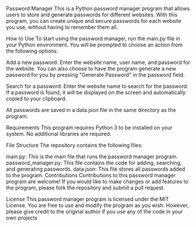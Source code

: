 Password Manager
This is a Python password manager program that allows users to store and generate passwords for different websites. With this program, you can create unique and secure passwords for each website you use, without having to remember them all.

How to Use
To start using the password manager, run the main.py file in your Python environment. You will be prompted to choose an action from the following options:

Add a new password: Enter the website name, user name, and password for the website. You can also choose to have the program generate a new password for you by pressing "Generate Password" in the password field.

Search for a password: Enter the website name to search for the password. If a password is found, it will be displayed on the screen and automatically copied to your clipboard.

All passwords are saved in a data.json file in the same directory as the program.

Requirements
This program requires Python 3 to be installed on your system. No additional libraries are required.

File Structure
The repository contains the following files:

main.py: This is the main file that runs the password manager program.
password_manager.py: This file contains the code for adding, searching, and generating passwords.
data.json: This file stores all passwords added to the program.
Contributions
Contributions to this password manager program are welcome! If you would like to make changes or add features to the program, please fork the repository and submit a pull request.

License
This password manager program is licensed under the MIT License. You are free to use and modify the program as you wish. However, please give credit to the original author if you use any of the code in your own projects
